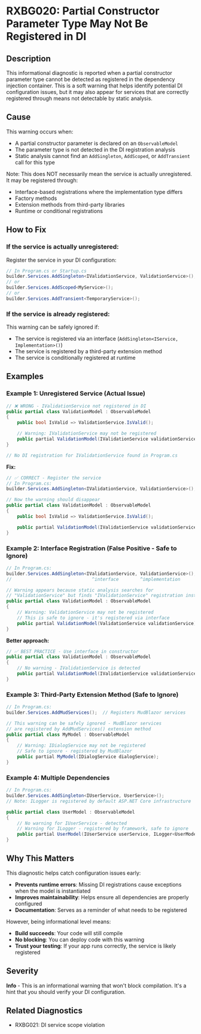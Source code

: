 # RXBG020: Partial Constructor Parameter Type May Not Be Registered in DI

## Description

This informational diagnostic is reported when a partial constructor parameter type cannot be detected as registered in the dependency injection container. This is a soft warning that helps identify potential DI configuration issues, but it may also appear for services that are correctly registered through means not detectable by static analysis.

## Cause

This warning occurs when:
- A partial constructor parameter is declared on an `ObservableModel`
- The parameter type is not detected in the DI registration analysis
- Static analysis cannot find an `AddSingleton`, `AddScoped`, or `AddTransient` call for this type

Note: This does NOT necessarily mean the service is actually unregistered. It may be registered through:
- Interface-based registrations where the implementation type differs
- Factory methods
- Extension methods from third-party libraries
- Runtime or conditional registrations

## How to Fix

### If the service is actually unregistered:

Register the service in your DI configuration:

```csharp
// In Program.cs or Startup.cs
builder.Services.AddSingleton<IValidationService, ValidationService>();
// or
builder.Services.AddScoped<MyService>();
// or
builder.Services.AddTransient<TemporaryService>();
```

### If the service is already registered:

This warning can be safely ignored if:
- The service is registered via an interface (`AddSingleton<IService, Implementation>()`)
- The service is registered by a third-party extension method
- The service is conditionally registered at runtime

## Examples

### Example 1: Unregistered Service (Actual Issue)

```csharp
// ❌ WRONG - IValidationService not registered in DI
public partial class ValidationModel : ObservableModel
{
    public bool IsValid => ValidationService.IsValid();

    // Warning: IValidationService may not be registered
    public partial ValidationModel(IValidationService validationService);
}

// No DI registration for IValidationService found in Program.cs
```

**Fix:**

```csharp
// ✅ CORRECT - Register the service
// In Program.cs:
builder.Services.AddSingleton<IValidationService, ValidationService>();

// Now the warning should disappear
public partial class ValidationModel : ObservableModel
{
    public bool IsValid => ValidationService.IsValid();

    public partial ValidationModel(IValidationService validationService);
}
```

### Example 2: Interface Registration (False Positive - Safe to Ignore)

```csharp
// In Program.cs:
builder.Services.AddSingleton<IValidationService, ValidationService>();
//                              ^interface        ^implementation

// Warning appears because static analysis searches for
// "ValidationService" but finds "IValidationService" registration instead
public partial class ValidationModel : ObservableModel
{
    // Warning: ValidationService may not be registered
    // This is safe to ignore - it's registered via interface
    public partial ValidationModel(ValidationService validationService);
}
```

**Better approach:**

```csharp
// ✅ BEST PRACTICE - Use interface in constructor
public partial class ValidationModel : ObservableModel
{
    // No warning - IValidationService is detected
    public partial ValidationModel(IValidationService validationService);
}
```

### Example 3: Third-Party Extension Method (Safe to Ignore)

```csharp
// In Program.cs:
builder.Services.AddMudServices();  // Registers MudBlazor services

// This warning can be safely ignored - MudBlazor services
// are registered by AddMudServices() extension method
public partial class MyModel : ObservableModel
{
    // Warning: IDialogService may not be registered
    // Safe to ignore - registered by MudBlazor
    public partial MyModel(IDialogService dialogService);
}
```

### Example 4: Multiple Dependencies

```csharp
// In Program.cs:
builder.Services.AddSingleton<IUserService, UserService>();
// Note: ILogger is registered by default ASP.NET Core infrastructure

public partial class UserModel : ObservableModel
{
    // No warning for IUserService - detected
    // Warning for ILogger - registered by framework, safe to ignore
    public partial UserModel(IUserService userService, ILogger<UserModel> logger);
}
```

## Why This Matters

This diagnostic helps catch configuration issues early:
- **Prevents runtime errors**: Missing DI registrations cause exceptions when the model is instantiated
- **Improves maintainability**: Helps ensure all dependencies are properly configured
- **Documentation**: Serves as a reminder of what needs to be registered

However, being informational level means:
- **Build succeeds**: Your code will still compile
- **No blocking**: You can deploy code with this warning
- **Trust your testing**: If your app runs correctly, the service is likely registered

## Severity

**Info** - This is an informational warning that won't block compilation. It's a hint that you should verify your DI configuration.

## Related Diagnostics

- RXBG021: DI service scope violation
